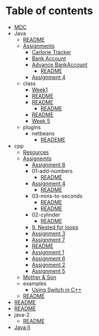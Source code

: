 # Table of contents

* [MDC](README.md)
* Java
  * [README](java/resources.md)
  * [Assignments](java/assignments/README.md)
    * [Carlorie Tracker](java/assignments/assignment1.md)
    * [Bank Account](java/assignments/assignment2.md)
    * [Advance BankAccount](java/assignments/assignment3/README.md)
      * [README](java/assignments/assignment3/idea.md)
    * [Assignment 4](java/assignments/assignment4.md)
  * class
    * [Week1](java/class/week1.md)
    * [README](java/class/week2.md)
    * [README](java/class/week3/README.md)
      * [README](java/class/week3/stock.md)
    * [README](java/class/week4.md)
    * [Week 5](java/class/week5.md)
  * plugins
    * netbeans
      * [READEME](java/plugins/netbeans/reademe.md)
* cpp
  * [Resources](cpp/resources.md)
  * [Assignemts](cpp/assignments/README.md)
    * [Assignment 8](cpp/assignments/08-work-with-files.md)
    * 01-add-numbers
      * [README](cpp/assignments/01-add-numbers/assignment1.md)
    * [Assignment 4](cpp/assignments/04-theater/README.md)
      * [README](cpp/assignments/04-theater/assignment4.md)
    * 03-mins-to-seconds
      * [README](cpp/assignments/03-mins-to-seconds/assignment3.1.md)
      * [README](cpp/assignments/03-mins-to-seconds/assignment3.2.md)
    * 02-cylinder
      * [README](cpp/assignments/02-cylinder/assignment2.md)
    * [9. Nested for loops](cpp/assignments/09-nested-for-loops.md)
    * [Assignment 3](cpp/assignments/03-mins-to-seconds-1.md)
    * [Assignment 7](cpp/assignments/07-squares.md)
    * [README](cpp/assignments/10-rock-paper-scissors.md)
    * [Assignment 1](cpp/assignments/01-add-numbers-1.md)
    * [Assignment  6](cpp/assignments/06-atm.md)
    * [Assignment 2](cpp/assignments/02-cylinder-1.md)
    * [Assignment 5](cpp/assignments/05-student-calification.md)
  * [Mother & Son](cpp/oop.md)
  * examples
    * [Using Switch in C++](cpp/examples/switch.md)
  * [README](cpp/examples-1.md)
* [README](java-1.md)
* [README](cpp-1.md)
* java-2
  * [README](java-2/class-examples.md)
* [Java II](java-2-1.md)

